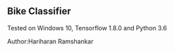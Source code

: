 ## Bike Classifier
Tested on Windows 10, Tensorflow 1.8.0 and Python 3.6

Author:Hariharan Ramshankar